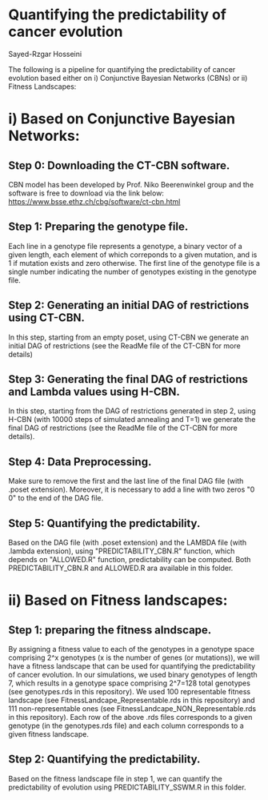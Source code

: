 # Quantifying the predictability of cancer evolution
Sayed-Rzgar Hosseini

The following is a pipeline for quantifying the predictability of cancer evolution based either on i) Conjunctive Bayesian Networks (CBNs) or ii) Fitness Landscapes:

# i) Based on Conjunctive Bayesian Networks:
## Step 0: Downloading the CT-CBN software.
CBN model has been developed by Prof. Niko Beerenwinkel group and the software is free to download via the link below:
https://www.bsse.ethz.ch/cbg/software/ct-cbn.html

## Step 1: Preparing the genotype file.
Each line in a genotype file represents a genotype, a binary vector of a given length, each element of which correponds to a given mutation, and is 1 if mutation exists and zero otherwise. The first line of the genotype file is a single number indicating the number of genotypes existing in the genotype file. 

## Step 2: Generating an initial DAG of restrictions using CT-CBN.
In this step, starting from an empty poset, using CT-CBN we generate an initial DAG of restrictions (see the ReadMe file of the CT-CBN for more details)

## Step 3: Generating the final DAG of restrictions and Lambda values using H-CBN.
In this step, starting from the DAG of restrictions generated in step 2, using H-CBN (with 10000 steps of simulated annealing and T=1) we generate the final DAG of restrictions (see the ReadMe file of the CT-CBN for more details).

## Step 4: Data Preprocessing.
Make sure to remove the first and the last line of the final DAG file (with .poset extension). 
Moreover, it is necessary to add a line with two zeros "0 0" to the end of the DAG file. 

## Step 5: Quantifying the predictability.
Based on the DAG file (with .poset extension) and the LAMBDA file (with .lambda extension), using "PREDICTABILITY_CBN.R" function, which depends on "ALLOWED.R" function, predictability can be computed. Both PREDICTABILITY_CBN.R and ALLOWED.R ara available in this folder. 

# ii) Based on Fitness landscapes:

## Step 1: preparing the fitness alndscape.
By assigning a fitness value to each of the genotypes in a genotype space comprising 2^x genotypes (x is the number of genes (or mutations)), we will have a fitness landscape that can be used for quantifying the predictability of cancer evolution. 
In our simulations, we used binary genotypes of length 7, which results in a genotype space comprising 2^7=128 total genotypes (see genotypes.rds in this repository). We used 100 representable fitness landscape (see FitnessLandcape_Representable.rds in this repository) and 111 non-representable ones (see FitnessLandcape_NON_Representable.rds in this repository). Each row of the above .rds files corresponds to a given genotype (in the genotypes.rds file) and each column corresponds to a given fitness landscape. 

## Step 2: Quantifying the predictability.
Based on the fitness landscape file in step 1, we can quantify the predictability of evolution using PREDICTABILITY_SSWM.R in this folder.






